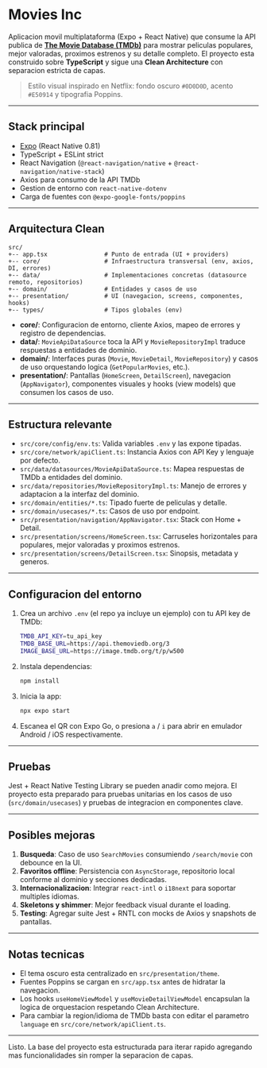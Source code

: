 # Movies Inc

Aplicacion movil multiplataforma (Expo + React Native) que consume la API publica de **[The Movie Database (TMDb)](https://developers.themoviedb.org/3)** para mostrar peliculas populares, mejor valoradas, proximos estrenos y su detalle completo. El proyecto esta construido sobre **TypeScript** y sigue una **Clean Architecture** con separacion estricta de capas.

> Estilo visual inspirado en Netflix: fondo oscuro `#0D0D0D`, acento `#E50914` y tipografia Poppins.

---

## Stack principal

- [Expo](https://expo.dev) (React Native 0.81)
- TypeScript + ESLint strict
- React Navigation (`@react-navigation/native` + `@react-navigation/native-stack`)
- Axios para consumo de la API TMDb
- Gestion de entorno con `react-native-dotenv`
- Carga de fuentes con `@expo-google-fonts/poppins`

---

## Arquitectura Clean

```
src/
+-- app.tsx                # Punto de entrada (UI + providers)
+-- core/                  # Infraestructura transversal (env, axios, DI, errores)
+-- data/                  # Implementaciones concretas (datasource remoto, repositorios)
+-- domain/                # Entidades y casos de uso
+-- presentation/          # UI (navegacion, screens, componentes, hooks)
+-- types/                 # Tipos globales (env)
```

- **core/**: Configuracion de entorno, cliente Axios, mapeo de errores y registro de dependencias.
- **data/**: `MovieApiDataSource` toca la API y `MovieRepositoryImpl` traduce respuestas a entidades de dominio.
- **domain/**: Interfaces puras (`Movie`, `MovieDetail`, `MovieRepository`) y casos de uso orquestando logica (`GetPopularMovies`, etc.).
- **presentation/**: Pantallas (`HomeScreen`, `DetailScreen`), navegacion (`AppNavigator`), componentes visuales y hooks (view models) que consumen los casos de uso.

---

## Estructura relevante

- `src/core/config/env.ts`: Valida variables `.env` y las expone tipadas.
- `src/core/network/apiClient.ts`: Instancia Axios con API Key y lenguaje por defecto.
- `src/data/datasources/MovieApiDataSource.ts`: Mapea respuestas de TMDb a entidades del dominio.
- `src/data/repositories/MovieRepositoryImpl.ts`: Manejo de errores y adaptacion a la interfaz del dominio.
- `src/domain/entities/*.ts`: Tipado fuerte de peliculas y detalle.
- `src/domain/usecases/*.ts`: Casos de uso por endpoint.
- `src/presentation/navigation/AppNavigator.tsx`: Stack con Home + Detail.
- `src/presentation/screens/HomeScreen.tsx`: Carruseles horizontales para populares, mejor valoradas y proximos estrenos.
- `src/presentation/screens/DetailScreen.tsx`: Sinopsis, metadata y generos.

---

## Configuracion del entorno

1. Crea un archivo `.env` (el repo ya incluye un ejemplo) con tu API key de TMDb:

   ```bash
   TMDB_API_KEY=tu_api_key
   TMDB_BASE_URL=https://api.themoviedb.org/3
   IMAGE_BASE_URL=https://image.tmdb.org/t/p/w500
   ```

2. Instala dependencias:

   ```bash
   npm install
   ```

3. Inicia la app:

   ```bash
   npx expo start
   ```

4. Escanea el QR con Expo Go, o presiona `a` / `i` para abrir en emulador Android / iOS respectivamente.

---

## Pruebas

Jest + React Native Testing Library se pueden anadir como mejora. El proyecto esta preparado para pruebas unitarias en los casos de uso (`src/domain/usecases`) y pruebas de integracion en componentes clave.

---

## Posibles mejoras

1. **Busqueda**: Caso de uso `SearchMovies` consumiendo `/search/movie` con debounce en la UI.
2. **Favoritos offline**: Persistencia con `AsyncStorage`, repositorio local conforme al dominio y secciones dedicadas.
3. **Internacionalizacion**: Integrar `react-intl` o `i18next` para soportar multiples idiomas.
4. **Skeletons y shimmer**: Mejor feedback visual durante el loading.
5. **Testing**: Agregar suite Jest + RNTL con mocks de Axios y snapshots de pantallas.

---

## Notas tecnicas

- El tema oscuro esta centralizado en `src/presentation/theme`.
- Fuentes Poppins se cargan en `src/app.tsx` antes de hidratar la navegacion.
- Los hooks `useHomeViewModel` y `useMovieDetailViewModel` encapsulan la logica de orquestacion respetando Clean Architecture.
- Para cambiar la region/idioma de TMDb basta con editar el parametro `language` en `src/core/network/apiClient.ts`.

---

Listo. La base del proyecto esta estructurada para iterar rapido agregando mas funcionalidades sin romper la separacion de capas.
